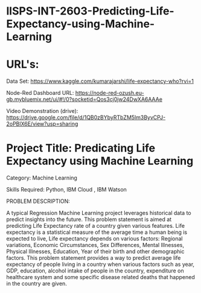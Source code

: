 # llSPS-INT-2603-Predicting-Life-Expectancy-using-Machine-Learning

# URL's:

Data Set: https://www.kaggle.com/kumarajarshi/life-expectancy-who?rvi=1

Node-Red Dashboard URL: https://node-red-ozush.eu-gb.mybluemix.net/ui/#!/0?socketid=Qos3cj0jw24DwXA6AAAe

Video Demonstration (drive): https://drive.google.com/file/d/1QB0zBYbyRTbZM5lm3ByvCPJ-2oPBlX6E/view?usp=sharing

# Project Title: Predicating Life Expectancy using Machine Learning

Category: Machine Learning

Skills Required: Python, IBM Cloud , IBM Watson

PROBLEM DESCRIPTION:

A typical Regression Machine Learning project leverages historical data to predict insights into the future. This problem statement is aimed at predicting Life Expectancy rate of a country given various features. Life expectancy is a statistical measure of the average time a human being is expected to live, Life expectancy depends on various factors: Regional variations, Economic Circumstances, Sex Differences, Mental Illnesses, Physical Illnesses, Education, Year of their birth and other demographic factors. This problem statement provides a way to predict average life expectancy of people living in a country when various factors such as year, GDP, education, alcohol intake of people in the country, expenditure on healthcare system and some specific disease related deaths that happened in the country are given.

